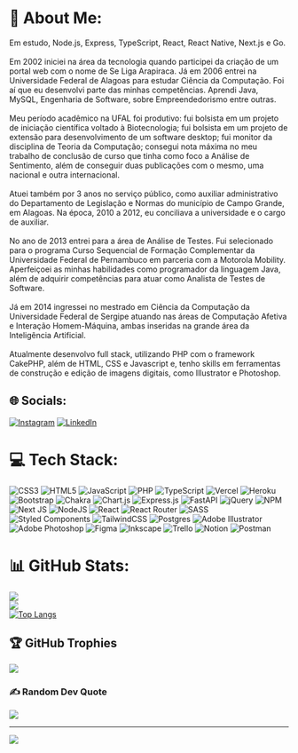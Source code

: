 # 💫 About Me:
Em estudo, Node.js, Express, TypeScript, React, React Native, Next.js e Go.<br><br>Em 2002 iniciei na área da tecnologia quando participei da criação de um portal web com o nome de Se Liga Arapiraca. Já em 2006 entrei na Universidade Federal de Alagoas para estudar Ciência da Computação. Foi aí que eu desenvolvi parte das minhas competências. Aprendi Java, MySQL, Engenharia de Software, sobre Empreendedorismo entre outras.<br><br>Meu período acadêmico na UFAL foi produtivo: fui bolsista em um projeto de iniciação científica voltado à Biotecnologia; fui bolsista em um projeto de extensão para desenvolvimento de um software desktop; fui monitor da disciplina de Teoria da Computação; consegui nota máxima no meu trabalho de conclusão de curso que tinha como foco a Análise de Sentimento, além de conseguir duas publicações com o mesmo, uma nacional e outra internacional.<br><br>Atuei também por 3 anos no serviço público, como auxiliar administrativo do Departamento de Legislação e Normas do município de Campo Grande, em Alagoas. Na época, 2010 a 2012, eu conciliava a universidade e o cargo de auxiliar.<br><br>No ano de 2013 entrei para a área de Análise de Testes. Fui selecionado para o programa Curso Sequencial de Formação Complementar da Universidade Federal de Pernambuco em parceria com a Motorola Mobility. Aperfeiçoei as minhas habilidades como programador da linguagem Java, além de adquirir competências para atuar como Analista de Testes de Software.<br><br>Já em 2014 ingressei no mestrado em Ciência da Computação da Universidade Federal de Sergipe atuando nas áreas de Computação Afetiva e Interação Homem-Máquina, ambas inseridas na grande área da Inteligência Artificial.<br><br>Atualmente desenvolvo full stack, utilizando PHP com o framework CakePHP, além de HTML, CSS e Javascript e, tenho skills em ferramentas de construção e edição de imagens digitais, como Illustrator e Photoshop.


## 🌐 Socials:
[![Instagram](https://img.shields.io/badge/Instagram-%23E4405F.svg?logo=Instagram&logoColor=white)](https://instagram.com/gui___amorim) [![LinkedIn](https://img.shields.io/badge/LinkedIn-%230077B5.svg?logo=linkedin&logoColor=white)](https://linkedin.com/in/guideoliveiraamorim) 

# 💻 Tech Stack:
![CSS3](https://img.shields.io/badge/css3-%231572B6.svg?style=for-the-badge&logo=css3&logoColor=white) ![HTML5](https://img.shields.io/badge/html5-%23E34F26.svg?style=for-the-badge&logo=html5&logoColor=white) ![JavaScript](https://img.shields.io/badge/javascript-%23323330.svg?style=for-the-badge&logo=javascript&logoColor=%23F7DF1E) ![PHP](https://img.shields.io/badge/php-%23777BB4.svg?style=for-the-badge&logo=php&logoColor=white) ![TypeScript](https://img.shields.io/badge/typescript-%23007ACC.svg?style=for-the-badge&logo=typescript&logoColor=white) ![Vercel](https://img.shields.io/badge/vercel-%23000000.svg?style=for-the-badge&logo=vercel&logoColor=white) ![Heroku](https://img.shields.io/badge/heroku-%23430098.svg?style=for-the-badge&logo=heroku&logoColor=white) ![Bootstrap](https://img.shields.io/badge/bootstrap-%23563D7C.svg?style=for-the-badge&logo=bootstrap&logoColor=white) ![Chakra](https://img.shields.io/badge/chakra-%234ED1C5.svg?style=for-the-badge&logo=chakraui&logoColor=white) ![Chart.js](https://img.shields.io/badge/chart.js-F5788D.svg?style=for-the-badge&logo=chart.js&logoColor=white) ![Express.js](https://img.shields.io/badge/express.js-%23404d59.svg?style=for-the-badge&logo=express&logoColor=%2361DAFB) ![FastAPI](https://img.shields.io/badge/FastAPI-005571?style=for-the-badge&logo=fastapi) ![jQuery](https://img.shields.io/badge/jquery-%230769AD.svg?style=for-the-badge&logo=jquery&logoColor=white) ![NPM](https://img.shields.io/badge/NPM-%23000000.svg?style=for-the-badge&logo=npm&logoColor=white) ![Next JS](https://img.shields.io/badge/Next-black?style=for-the-badge&logo=next.js&logoColor=white) ![NodeJS](https://img.shields.io/badge/node.js-6DA55F?style=for-the-badge&logo=node.js&logoColor=white) ![React](https://img.shields.io/badge/react-%2320232a.svg?style=for-the-badge&logo=react&logoColor=%2361DAFB) ![React Router](https://img.shields.io/badge/React_Router-CA4245?style=for-the-badge&logo=react-router&logoColor=white) ![SASS](https://img.shields.io/badge/SASS-hotpink.svg?style=for-the-badge&logo=SASS&logoColor=white) ![Styled Components](https://img.shields.io/badge/styled--components-DB7093?style=for-the-badge&logo=styled-components&logoColor=white) ![TailwindCSS](https://img.shields.io/badge/tailwindcss-%2338B2AC.svg?style=for-the-badge&logo=tailwind-css&logoColor=white) ![Postgres](https://img.shields.io/badge/postgres-%23316192.svg?style=for-the-badge&logo=postgresql&logoColor=white) ![Adobe Illustrator](https://img.shields.io/badge/adobeillustrator-%23FF9A00.svg?style=for-the-badge&logo=adobeillustrator&logoColor=white) ![Adobe Photoshop](https://img.shields.io/badge/adobephotoshop-%2331A8FF.svg?style=for-the-badge&logo=adobephotoshop&logoColor=white) 	![Figma](https://img.shields.io/badge/figma-%23F24E1E.svg?style=for-the-badge&logo=figma&logoColor=white) ![Inkscape](https://img.shields.io/badge/Inkscape-e0e0e0?style=for-the-badge&logo=inkscape&logoColor=080A13) ![Trello](https://img.shields.io/badge/Trello-%23026AA7.svg?style=for-the-badge&logo=Trello&logoColor=white) ![Notion](https://img.shields.io/badge/Notion-%23000000.svg?style=for-the-badge&logo=notion&logoColor=white) ![Postman](https://img.shields.io/badge/Postman-FF6C37?style=for-the-badge&logo=postman&logoColor=white)
# 📊 GitHub Stats:
![](https://github-readme-stats.vercel.app/api?username=GuilhermeDeOliveiraAmorim&theme=darcula&hide_border=false&include_all_commits=false&count_private=false)<br/>
![](https://github-readme-streak-stats.herokuapp.com/?user=GuilhermeDeOliveiraAmorim&theme=darcula&hide_border=false)<br/>
[![Top Langs](https://github-readme-stats.vercel.app/api/top-langs/?username=GuilhermeDeOliveiraAmorim)](https://github.com/GuilhermeDeOliveiraAmorim/github-readme-stats)

## 🏆 GitHub Trophies
![](https://github-profile-trophy.vercel.app/?username=GuilhermeDeOliveiraAmorim&theme=radical&no-frame=false&no-bg=true&margin-w=4)

### ✍️ Random Dev Quote
![](https://quotes-github-readme.vercel.app/api?type=horizontal&theme=radical)

---
[![](https://visitcount.itsvg.in/api?id=GuilhermeDeOliveiraAmorim&icon=0&color=0)](https://visitcount.itsvg.in)
